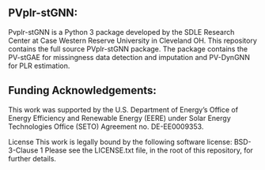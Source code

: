 ## PVplr-stGNN:
Pvplr-stGNN is a Python 3 package developed by the SDLE Research Center at Case Western Reserve University in Cleveland OH. 
This repository contains the full source PVplr-stGNN package. The package contains the PV-stGAE for missingness data detection and imputation and PV-DynGNN for PLR estimation.

## Funding Acknowledgements:
This work was supported by the U.S. Department of Energy’s Office of Energy Efficiency and Renewable Energy (EERE) under Solar Energy Technologies Office (SETO) Agreement no. DE-EE0009353. 


License
This work is legally bound by the following software license: BSD-3-Clause 1
Please see the LICENSE.txt file, in the root of this repository, for further details.

